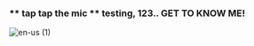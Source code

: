 ### ** tap tap the mic ** testing, 123.. GET TO KNOW ME!

![en-us (1)](https://github.com/marianaczar/marianaczar/assets/92161044/c66a9f10-fd79-490d-8e9b-ed9d14707392)
